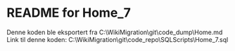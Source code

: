 # README for Home_7
Denne koden ble eksportert fra C:\WikiMigration\git\code_dump\Home.md
Link til denne koden: C:\WikiMigration\git\code_repo\SQLScripts\Home_7.sql
